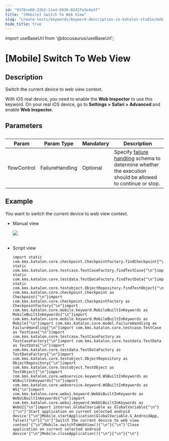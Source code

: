 ```yaml
---
id: "9370ce00-22b2-11ed-9930-0242fe3e4a3f"
title: "[Mobile] Switch To Web View"
slug: "create-tests/keywords/keyword-description-in-katalon-studio/mobile-keywords/mobile-switch-to-web-view"
hide_title: true
---
```

import useBaseUrl from '@docusaurus/useBaseUrl';


# <a id="id_0" class="anchor_top_offset"/><a id="ariaid-title1" class="anchor_top_offset"/>[Mobile] Switch To Web View


## <a id="id_0__id_1" class="anchor_top_offset"/>Description  

              
<p xmlns="http://www.w3.org/1999/xhtml" className="p">Switch the current device to web view context.</p> 
<p xmlns="http://www.w3.org/1999/xhtml" className="p">With iOS real device, you need to enable the <strong className="ph b">Web Inspector</strong> to use this keyword. On your real iOS device, go to <strong className="ph b">Settings &gt; Safari &gt; Advanced </strong>and enable <strong className="ph b">Web Inspector.</strong></p> 
      

## <a id="id_0__id_2" class="anchor_top_offset"/>Parameters  

              
<table xmlns="http://www.w3.org/1999/xhtml" className="table anchor_top_offset" id="id_0__82c8bd61-bb0d-4a1c-9ee8-7351fc5b82d6"><caption /><thead className="thead"><tr className><th className="entry anchor_top_offset" id="id_0__82c8bd61-bb0d-4a1c-9ee8-7351fc5b82d6__entry__1">Param</th><th className="entry anchor_top_offset" id="id_0__82c8bd61-bb0d-4a1c-9ee8-7351fc5b82d6__entry__2">Param Type</th><th className="entry anchor_top_offset" id="id_0__82c8bd61-bb0d-4a1c-9ee8-7351fc5b82d6__entry__3">Mandatory</th><th className="entry anchor_top_offset" id="id_0__82c8bd61-bb0d-4a1c-9ee8-7351fc5b82d6__entry__4">Description</th></tr></thead><tbody className="tbody"><tr className><td className="entry" headers="id_0__82c8bd61-bb0d-4a1c-9ee8-7351fc5b82d6__entry__1 id_0__82c8bd61-bb0d-4a1c-9ee8-7351fc5b82d6__entry__2 id_0__82c8bd61-bb0d-4a1c-9ee8-7351fc5b82d6__entry__3 id_0__82c8bd61-bb0d-4a1c-9ee8-7351fc5b82d6__entry__4 ">flowControl</td><td className="entry" headers="id_0__82c8bd61-bb0d-4a1c-9ee8-7351fc5b82d6__entry__1 id_0__82c8bd61-bb0d-4a1c-9ee8-7351fc5b82d6__entry__2 id_0__82c8bd61-bb0d-4a1c-9ee8-7351fc5b82d6__entry__3 id_0__82c8bd61-bb0d-4a1c-9ee8-7351fc5b82d6__entry__4 ">FailureHandling</td><td className="entry" headers="id_0__82c8bd61-bb0d-4a1c-9ee8-7351fc5b82d6__entry__1 id_0__82c8bd61-bb0d-4a1c-9ee8-7351fc5b82d6__entry__2 id_0__82c8bd61-bb0d-4a1c-9ee8-7351fc5b82d6__entry__3 id_0__82c8bd61-bb0d-4a1c-9ee8-7351fc5b82d6__entry__4 ">Optional</td><td className="entry" headers="id_0__82c8bd61-bb0d-4a1c-9ee8-7351fc5b82d6__entry__1 id_0__82c8bd61-bb0d-4a1c-9ee8-7351fc5b82d6__entry__2 id_0__82c8bd61-bb0d-4a1c-9ee8-7351fc5b82d6__entry__3 id_0__82c8bd61-bb0d-4a1c-9ee8-7351fc5b82d6__entry__4 ">Specify <a className="xref" href="/docs/maintain/configure-failure-handling-settings-in-katalon-studio">failure handling</a> schema to         determine whether the execution should be allowed to continue or         stop.</td></tr></tbody></table> 
      

## <a id="id_0__id_3" class="anchor_top_offset"/>Example 

              
<p xmlns="http://www.w3.org/1999/xhtml" className="p">You want to switch the current device to web view context.</p> 
      
<ul xmlns="http://www.w3.org/1999/xhtml" className="ul"><li className="li">     <p className="p">Manual view</p>     <p className="p">       <img className="image" src={useBaseUrl("https://github.com/katalon-studio/docs-images/raw/master/katalon-studio/docs/mobile-switch-to-web-view/image2017-3-3-143A493A21.png")} /><br /><br />     </p>   </li><li className="li">     <p className="p">Script view </p>     <pre className="pre codeblock"><code>import static com.kms.katalon.core.checkpoint.CheckpointFactory.findCheckpoint{"\n"}import static com.kms.katalon.core.testcase.TestCaseFactory.findTestCase{"\n"}import static com.kms.katalon.core.testdata.TestDataFactory.findTestData{"\n"}import static com.kms.katalon.core.testobject.ObjectRepository.findTestObject{"\n"}import com.kms.katalon.core.checkpoint.Checkpoint as Checkpoint{"\n"}import com.kms.katalon.core.checkpoint.CheckpointFactory as CheckpointFactory{"\n"}import com.kms.katalon.core.mobile.keyword.MobileBuiltInKeywords as MobileBuiltInKeywords{"\n"}import com.kms.katalon.core.mobile.keyword.MobileBuiltInKeywords as Mobile{"\n"}import com.kms.katalon.core.model.FailureHandling as FailureHandling{"\n"}import com.kms.katalon.core.testcase.TestCase as TestCase{"\n"}import com.kms.katalon.core.testcase.TestCaseFactory as TestCaseFactory{"\n"}import com.kms.katalon.core.testdata.TestData as TestData{"\n"}import com.kms.katalon.core.testdata.TestDataFactory as TestDataFactory{"\n"}import com.kms.katalon.core.testobject.ObjectRepository as ObjectRepository{"\n"}import com.kms.katalon.core.testobject.TestObject as TestObject{"\n"}import com.kms.katalon.core.webservice.keyword.WSBuiltInKeywords as WSBuiltInKeywords{"\n"}import com.kms.katalon.core.webservice.keyword.WSBuiltInKeywords as WS{"\n"}import com.kms.katalon.core.webui.keyword.WebUiBuiltInKeywords as WebUiBuiltInKeywords{"\n"}import com.kms.katalon.core.webui.keyword.WebUiBuiltInKeywords as WebUI{"\n"}import internal.GlobalVariable as GlobalVariable{"\n"}{"\n"}'Start application on current selected android device'{"\n"}Mobile.startApplication(GlobalVariable.G_AndroidApp, false){"\n"}{"\n"}'Switch the current device to web view context'{"\n"}Mobile.switchToWebView(){"\n"}{"\n"}'Close application on current selected android device'{"\n"}Mobile.closeApplication(){"\n"}{"\n"}{"\n"}</code></pre>   </li></ul> 
      
